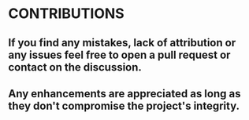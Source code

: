# CONTRIBUTIONS

## If you find any mistakes, lack of attribution or any issues feel free to open a pull request or contact on the discussion. 

## Any enhancements are appreciated as long as they don't compromise the project's integrity.
